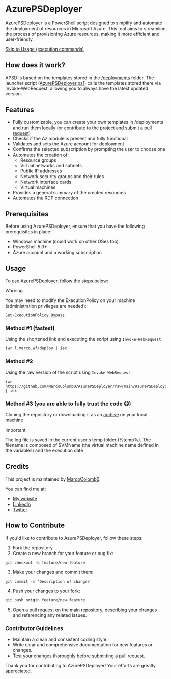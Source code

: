 # AzurePSDeployer

AzurePSDeployer is a PowerShell script designed to simplify and automate the deployment of resources in Microsoft Azure. This tool aims to streamline the process of provisioning Azure resources, making it more efficient and user-friendly.

[Skip to Usage (execution commands)](#usage)

## How does it work?
APSD is based on the templates stored in the [/deployments](https://github.com/MarcoColomb0/AzurePSDeployer/tree/main/deployments) folder. The launcher script ([AzurePSDeployer.ps1](https://github.com/MarcoColomb0/AzurePSDeployer/blob/main/AzurePSDeployer.ps1)) calls the templates stored there via Invoke-WebRequest, allowing you to always have the latest updated version.

## Features

- Fully customizable, you can create your own templates in /deployments and run them locally (or contribute to the project and [submit a pull request](#how-to-contribute))
- Checks if the Az module is present and fully functional
- Validates and sets the Azure account for deployment
- Confirms the selected subscription by prompting the user to choose one
- Automates the creation of:
  - Resource groups
  - Virtual networks and subnets
  - Public IP addresses
  - Network security groups and their rules
  - Network interface cards
  - Virtual machines
- Provides a general summary of the created resources
- Automates the RDP connection

## Prerequisites

Before using AzurePSDeployer, ensure that you have the following prerequisites in place:

- Windows machine (could work on other OSes too)
- PowerShell 5.0+
- Azure account and a working subscription

## Usage

To use AzurePSDeployer, follow the steps below:

> [!WARNING]
> You may need to modify the ExecutionPolicy on your machine (administration privileges are needed):
```
Set-ExecutionPolicy Bypass
```

### Method #1 (fastest)
Using the shortened link and executing the script using `Invoke-WebRequest`
```
iwr l.marco.wf/deploy | iex
```
### Method #2
Using the raw version of the script using `Invoke-WebRequest`
```
iwr https://github.com/MarcoColomb0/AzurePSDeployer/raw/main/AzurePSDeployer.ps1 | iex
```
### Method #3 (you are able to fully trust the code 😊)
Cloning the repository or downloading it as an [archive](https://github.com/MarcoColomb0/AzurePSDeployer/archive/refs/heads/main.zip) on your local machine


> [!IMPORTANT]  
> The log file is saved in the current user's temp folder (%temp%). The filename is composed of $VMName (the virtual machine name defined in the variables) and the execution date

## Credits

This project is maintained by [MarcoColomb0](https://github.com/MarcoColomb0).

You can find me at:
- [My website](https://marco.wf)
- [LinkedIn](https://linkedin.com/in/marcocolomb0)
- [Twitter](https://twitter.com/MarcoColomb0)

## How to Contribute

If you'd like to contribute to AzurePSDeployer, follow these steps:

1. Fork the repository.
2. Create a new branch for your feature or bug fix:
```
git checkout -b feature/new-feature
```
3. Make your changes and commit them:
```
git commit -m 'Description of changes'
```
4. Push your changes to your fork:
```
git push origin feature/new-feature
```
5. Open a pull request on the main repository, describing your changes and referencing any related issues.

### Contributor Guidelines

- Maintain a clean and consistent coding style.
- Write clear and comprehensive documentation for new features or changes.
- Test your changes thoroughly before submitting a pull request.

Thank you for contributing to AzurePSDeployer! Your efforts are greatly appreciated.
